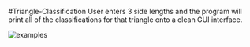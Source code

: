  #Triangle-Classification
 User enters 3 side lengths and the program will print all of the classifications for that triangle onto a clean GUI interface.

![examples](https://cloud.githubusercontent.com/assets/27081909/24833574/396544f4-1c9b-11e7-9b58-44ce19cf5ec6.PNG)
